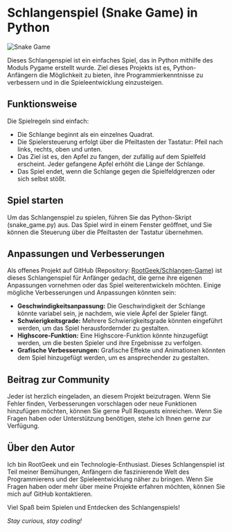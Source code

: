 # Schlangenspiel (Snake Game) in Python

![Snake Game](link-zum-screenshot.png)

Dieses Schlangenspiel ist ein einfaches Spiel, das in Python mithilfe des Moduls Pygame erstellt wurde. Ziel dieses Projekts ist es, Python-Anfängern die Möglichkeit zu bieten, ihre Programmierkenntnisse zu verbessern und in die Spieleentwicklung einzusteigen.

## Funktionsweise

Die Spielregeln sind einfach:

- Die Schlange beginnt als ein einzelnes Quadrat.
- Die Spielersteuerung erfolgt über die Pfeiltasten der Tastatur: Pfeil nach links, rechts, oben und unten.
- Das Ziel ist es, den Apfel zu fangen, der zufällig auf dem Spielfeld erscheint. Jeder gefangene Apfel erhöht die Länge der Schlange.
- Das Spiel endet, wenn die Schlange gegen die Spielfeldgrenzen oder sich selbst stößt.

## Spiel starten

Um das Schlangenspiel zu spielen, führen Sie das Python-Skript (snake_game.py) aus. Das Spiel wird in einem Fenster geöffnet, und Sie können die Steuerung über die Pfeiltasten der Tastatur übernehmen.

## Anpassungen und Verbesserungen

Als offenes Projekt auf GitHub (Repository: [RootGeek/Schlangen-Game](https://github.com/RootGeek/Schlangen-Game)) ist dieses Schlangenspiel für Anfänger gedacht, die gerne ihre eigenen Anpassungen vornehmen oder das Spiel weiterentwickeln möchten. Einige mögliche Verbesserungen und Anpassungen könnten sein:

- **Geschwindigkeitsanpassung:** Die Geschwindigkeit der Schlange könnte variabel sein, je nachdem, wie viele Äpfel der Spieler fängt.
- **Schwierigkeitsgrade:** Mehrere Schwierigkeitsgrade könnten eingeführt werden, um das Spiel herausfordernder zu gestalten.
- **Highscore-Funktion:** Eine Highscore-Funktion könnte hinzugefügt werden, um die besten Spieler und ihre Ergebnisse zu verfolgen.
- **Grafische Verbesserungen:** Grafische Effekte und Animationen könnten dem Spiel hinzugefügt werden, um es ansprechender zu gestalten.

## Beitrag zur Community

Jeder ist herzlich eingeladen, an diesem Projekt beizutragen. Wenn Sie Fehler finden, Verbesserungen vorschlagen oder neue Funktionen hinzufügen möchten, können Sie gerne Pull Requests einreichen. Wenn Sie Fragen haben oder Unterstützung benötigen, stehe ich Ihnen gerne zur Verfügung.

## Über den Autor

Ich bin RootGeek und ein Technologie-Enthusiast. Dieses Schlangenspiel ist Teil meiner Bemühungen, Anfängern die faszinierende Welt des Programmierens und der Spieleentwicklung näher zu bringen. Wenn Sie Fragen haben oder mehr über meine Projekte erfahren möchten, können Sie mich auf GitHub kontaktieren.

Viel Spaß beim Spielen und Entdecken des Schlangenspiels!

*Stay curious, stay coding!*

